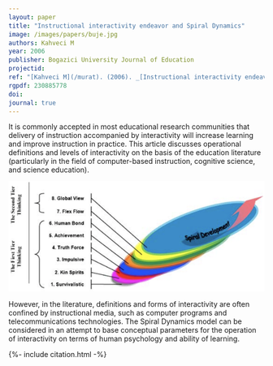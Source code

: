 ```yaml
---
layout: paper
title: "Instructional interactivity endeavor and Spiral Dynamics"
image: /images/papers/buje.jpg
authors: Kahveci M
year: 2006
publisher: Bogazici University Journal of Education
projectid:
ref: "[Kahveci M](/murat). (2006). _[Instructional interactivity endeavor and Spiral Dynamics](/imx)_. Bogazici University Journal of Education, 20(1), 11-24."
rgpdf: 230885778
doi:
journal: true
---
```

It is commonly accepted in most educational research communities that delivery of instruction accompanied by interactivity will increase learning and improve instruction in practice. This article discusses operational definitions and levels of interactivity on the basis of the education literature (particularly in the field of computer-based instruction, cognitive science, and science education).

![](/images/papers/2006-06-01-interactivity-spiral-dynamics.png)

However, in the literature, definitions and forms of interactivity are often confined by instructional media, such as computer programs and telecommunications technologies. The Spiral Dynamics model can be considered in an attempt to base conceptual parameters for the operation of interactivity on terms of human psychology and ability of learning.

{%- include citation.html -%}